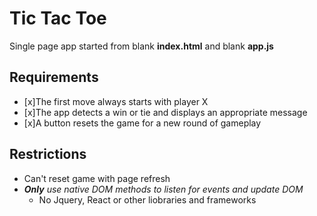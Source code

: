 # Tic Tac Toe
Single page app started from blank **index.html** and blank **app.js**

## Requirements
- [x]The first move always starts with player X
- [x]The app detects a win or tie and displays an appropriate message
- [x]A button resets the game for a new round of gameplay

## Restrictions
-  Can't reset game with page refresh
- ***Only** use native DOM methods to listen for events and update DOM*
  - No Jquery, React or other liobraries and frameworks
